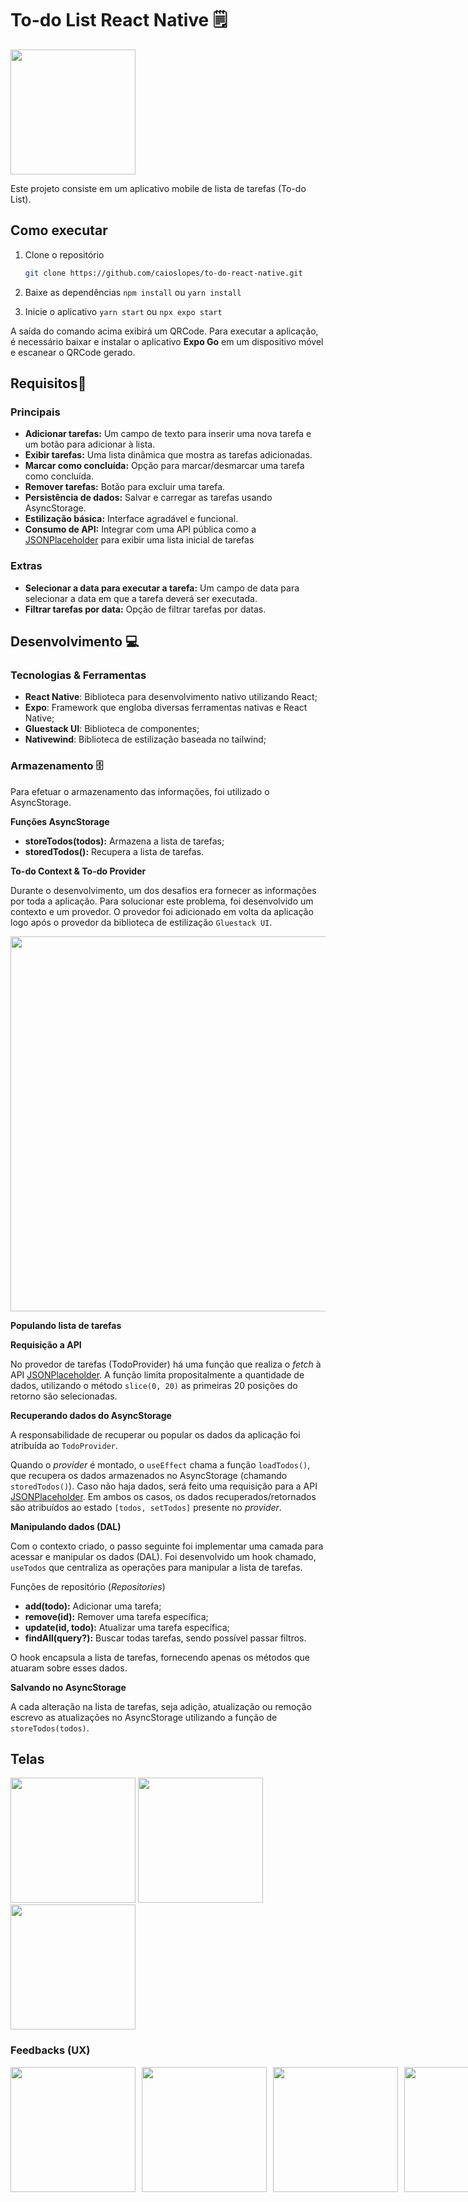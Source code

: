 
# To-do List React Native 🗒
<div>
   <img width="200" src="https://github.com/user-attachments/assets/a5c48252-480d-4e00-8918-3b59f05a7f2c" />
</div>

Este projeto consiste em um aplicativo mobile de lista de tarefas (To-do List).

## Como executar

1. Clone o repositório

   ```bash
   git clone https://github.com/caioslopes/to-do-react-native.git
   ```
2. Baixe as dependências
   `npm install` ou `yarn install`

2. Inicie o aplicativo
   `yarn start` ou `npx expo start`

A saída do comando acima exibirá um QRCode. Para executar a aplicação, é necessário baixar e instalar o aplicativo **Expo Go** em um dispositivo móvel e escanear o QRCode gerado.

## Requisitos📝
### Principais
- **Adicionar tarefas:** Um campo de texto para inserir uma nova tarefa e um botão para adicionar à lista.
- **Exibir tarefas:** Uma lista dinâmica que mostra as tarefas adicionadas.
- **Marcar como concluída:** Opção para marcar/desmarcar uma tarefa como concluída.
- **Remover tarefas:** Botão para excluir uma tarefa.
- **Persistência de dados:** Salvar e carregar as tarefas usando AsyncStorage.
- **Estilização básica:** Interface agradável e funcional.
- **Consumo de API:** Integrar com uma API pública como a [JSONPlaceholder](https://jsonplaceholder.typicode.com/) para exibir uma lista inicial de tarefas
### Extras
- **Selecionar a data para executar a tarefa:** Um campo de data para selecionar a data em que a tarefa deverá ser executada.
- **Filtrar tarefas por data:** Opção de filtrar tarefas por datas.
## Desenvolvimento 💻

### Tecnologias & Ferramentas
- **React Native**: Biblioteca para desenvolvimento nativo utilizando React;
- **Expo**: Framework que engloba diversas ferramentas nativas e React Native;
- **Gluestack UI**: Biblioteca de componentes;
- **Nativewind**: Biblioteca de estilização baseada no tailwind;

### Armazenamento 🗄
Para efetuar o armazenamento das informações, foi utilizado o AsyncStorage.

**Funções AsyncStorage**
- **storeTodos(todos):** Armazena a lista de tarefas;
- **storedTodos():** Recupera a lista de tarefas.

**To-do Context & To-do Provider**

Durante o desenvolvimento, um dos desafios era fornecer as informações por toda a aplicação. Para solucionar este problema, foi desenvolvido um contexto e um provedor.
O provedor foi adicionado em volta da aplicação logo após o provedor da biblioteca de estilização `Gluestack UI`.

<div>
   <img width="600" src="https://github.com/user-attachments/assets/d840b815-9d34-41c4-b5e4-772600107f07" />
</div>

**Populando lista de tarefas**

**Requisição a API**

No provedor de tarefas (TodoProvider) há uma função que realiza o *fetch* à API [JSONPlaceholder](https://jsonplaceholder.typicode.com/). A função limita propositalmente a quantidade de dados, utilizando o método `slice(0, 20)` as primeiras 20 posições do retorno são selecionadas.

**Recuperando dados do AsyncStorage**

A responsabilidade de recuperar ou popular os dados da aplicação foi atribuída ao `TodoProvider`.

Quando o *provider* é montado, o `useEffect` chama a função `loadTodos()`, que recupera os dados armazenados no AsyncStorage (chamando `storedTodos()`). Caso não haja dados, será feito uma requisição para a API [JSONPlaceholder](https://jsonplaceholder.typicode.com/).
Em ambos os casos, os dados recuperados/retornados são atribuídos ao estado `[todos, setTodos]` presente no *provider*.

**Manipulando dados (DAL)**

Com o contexto criado, o passo seguinte foi implementar uma camada para acessar e manipular os dados (DAL). Foi desenvolvido um hook chamado, `useTodos` que centraliza as operações para manipular a lista de tarefas.

Funções de repositório (*Repositories*)
- **add(todo):** Adicionar uma tarefa;
- **remove(id):** Remover uma tarefa específica;
- **update(id, todo):** Atualizar uma tarefa específica;
- **findAll(query?):** Buscar todas tarefas, sendo possível passar filtros.

O hook encapsula a lista de tarefas, fornecendo apenas os métodos que atuaram sobre esses dados.

**Salvando no AsyncStorage**

A cada alteração na lista de tarefas, seja adição, atualização ou remoção escrevo as atualizações no AsyncStorage utilizando a função de `storeTodos(todos)`.

## Telas

<div>
   <img width="200" src="https://github.com/user-attachments/assets/e46bf8c3-35b9-4bde-98a0-591f8bc27f31" />
   <img width="200" src="https://github.com/user-attachments/assets/bd5d79ca-9d5b-49d3-b7b5-944c7ded6c8f" />
   <img width="200" src="https://github.com/user-attachments/assets/4f5c2bb2-0f7f-4329-a17a-9fffe0e5a4cc" />
</div>

### Feedbacks (UX)

<div style="display: flex; gap: 10px; width: 100%">
   <img width="200" src="https://github.com/user-attachments/assets/19c7a247-b55b-41a8-9199-0b5dd4097dc3" />
   <img width="200" src="https://github.com/user-attachments/assets/2d1409ec-18e5-404e-98b9-a4362ca16d05" />
   <img width="200" src="https://github.com/user-attachments/assets/9a4e7ac8-67ce-4604-884a-1a57f110a58d" />
   <img width="200" src="https://github.com/user-attachments/assets/dba12c8a-dea0-492f-8600-aed19faad0b0" />
   <img width="200" src="https://github.com/user-attachments/assets/2548aaf9-5929-4190-884d-33e1348d2b29" />
   <img width="200" src="https://github.com/user-attachments/assets/7d96e1a8-e38d-4392-934a-9fe0e1841954" />
   <img width="200" src="https://github.com/user-attachments/assets/e15bc75d-801e-49f0-8b59-094d699aee08" />
   <img width="200" src="https://github.com/user-attachments/assets/3266270d-81d2-47dd-b0e0-f246e4ac35c9" />
</div>
